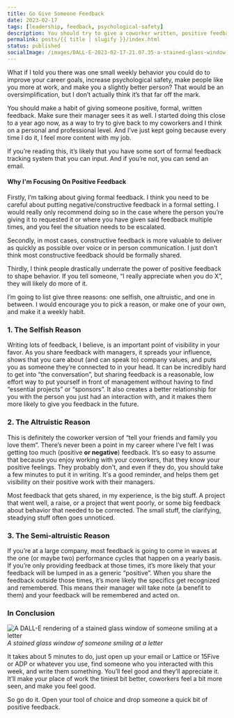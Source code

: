 ```yaml
---
title: Go Give Someone Feedback
date: 2023-02-17
tags: [leadership, feedback, psychological-safety]
description: You should try to give a coworker written, positive feedback, once a week.
permalink: posts/{{ title | slugify }}/index.html
status: published
socialImage: /images/DALL·E-2023-02-17-21.07.35-a-stained-glass-window-of-someone-smiling-at-a-letter.png
---
```


What if I told you there was one small weekly behavior you could do to improve your career goals, increase psychological safety, make people like you more at work, and make you a slightly better person? That would be an oversimplification, but I don’t actually think it’s that far off the mark.

You should make a habit of giving someone positive, formal, written feedback. Make sure their manager sees it as well. I started doing this close to a year ago now, as a way to try to give back to my coworkers and I think on a personal and professional level. And I’ve just kept going because every time I do it, I feel more content with my job.

If you’re reading this, it’s likely that you have some sort of formal feedback tracking system that you can input. And if you’re not, you can send an email.

<aside class="content__aside">
<h4>Why I'm Focusing On Positive Feedback</h4>
<p>Firstly, I’m talking about giving formal feedback. I think you need to be careful about putting negative/constructive feedback in a formal setting. I would really only recommend doing so in the case where the person you’re giving it to requested it or where you have given said feedback multiple times, and you feel the situation needs to be escalated.</p>

<p>Secondly, in most cases, constructive feedback is more valuable to deliver as quickly as possible over voice or in person communication. I just don’t think most constructive feedback should be formally shared.</p>
<p>Thirdly, I think people drastically underrate the power of positive feedback to shape behavior. If you tell someone, “I really appreciate when you do X”, they will likely do more of it.</p>

<p>I’m going to list give three reasons: one selfish, one altruistic, and one in between. I would encourage you to pick a reason, or make one of your own, and make it a weekly habit.</p>

</aside>

### 1. The Selfish Reason

Writing lots of feedback, I believe, is an important point of visibility in your favor. As you share feedback with managers, it spreads your influence, shows that you care about (and can speak to) company values, and puts you as someone they’re connected to in your head. It can be incredibly hard to get into “the conversation”, but sharing feedback is a reasonable, low effort way to put yourself in front of management without having to find “essential projects” or “sponsors”. It also creates a better relationship for you with the person you just had an interaction with, and it makes them more likely to give you feedback in the future.

### 2. The Altruistic Reason

This is definitely the coworker version of “tell your friends and family you love them”. There’s never been a point in my career where I’ve felt I was getting too much (positive **or negative**) feedback. It’s so easy to assume that because you enjoy working with your coworkers, that they know your positive feelings. They probably don't, and even if they do, you should take a few minutes to put it in writing. It's a good reminder, and helps them get visibility on their positive work with their managers.

Most feedback that gets shared, in my experience, is the big stuff. A project that went well, a raise, or a project that went poorly, or some big feedback about behavior that needed to be corrected. The small stuff, the clarifying, steadying stuff often goes unnoticed.

### 3. The Semi-altruistic Reason

If you’re at a large company, most feedback is going to come in waves at the one (or maybe two) performance cycles that happen on a yearly basis. If you’re only providing feedback at those times, it’s more likely that your feedback will be lumped in as a generic “positive”. When you share the feedback outside those times, it’s more likely the specifics get recognized and remembered. This means their manager will take note (a benefit to them) and your feedback will be remembered and acted on.

### In Conclusion

![A DALL-E rendering of a stained glass window of someone smiling at a letter](/images/DALL·E-2023-02-17-21.07.35-a-stained-glass-window-of-someone-smiling-at-a-letter.png)
_A stained glass window of someone smiling at a letter_

It takes about 5 minutes to do, just open up your email or Lattice or 15Five or ADP or whatever you use, find someone who you interacted with this week, and write them something. You’ll feel good and they’ll appreciate it. It’ll make your place of work the tiniest bit better, coworkers feel a bit more seen, and make you feel good.

So go do it. Open your tool of choice and drop someone a quick bit of positive feedback.
